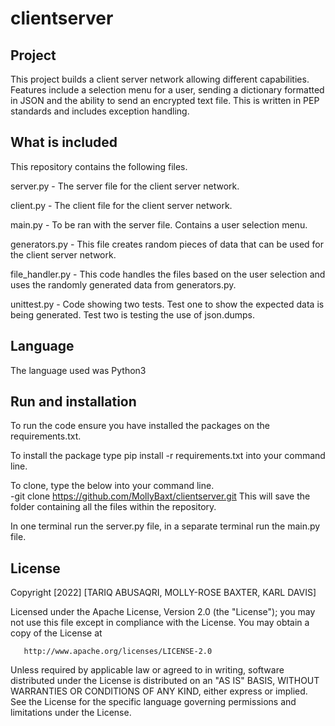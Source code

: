 # clientserver
## Project
This project builds a client server network allowing different capabilities. Features include a selection menu for a user, sending a dictionary formatted in JSON and the ability to send an encrypted text file. This is written in PEP standards and includes exception handling. 
## What is included
This repository contains the following files.

server.py - The server file for the client server network.

client.py - The client file for the client server network.

main.py - To be ran  with the server file. Contains a user selection menu.

generators.py - This file creates random pieces of data that can be used for the client server network.

file_handler.py - This code handles the files based on the user selection and uses the randomly generated data from generators.py.

unittest.py - Code showing two tests. Test one to show the expected data is being generated. Test two is testing the use of json.dumps. 

## Language
The language used was Python3
## Run and installation
To run the code ensure you have installed the packages on the requirements.txt.

To install the package type    pip install -r requirements.txt into your command line.

To clone, type the below into your command line.      
-git clone https://github.com/MollyBaxt/clientserver.git
This will save the folder containing all the files within the repository. 

In one terminal run the server.py file, in a separate terminal run the main.py file.

## License
Copyright [2022] [TARIQ ABUSAQRI, MOLLY-ROSE BAXTER, KARL DAVIS]

   Licensed under the Apache License, Version 2.0 (the "License");
   you may not use this file except in compliance with the License.
   You may obtain a copy of the License at

       http://www.apache.org/licenses/LICENSE-2.0

   Unless required by applicable law or agreed to in writing, software
   distributed under the License is distributed on an "AS IS" BASIS,
   WITHOUT WARRANTIES OR CONDITIONS OF ANY KIND, either express or implied.
   See the License for the specific language governing permissions and
   limitations under the License.

